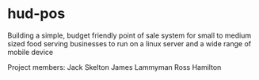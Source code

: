 # hud-pos
Building a simple, budget friendly point of sale system for small to medium sized food serving businesses to run on a linux server and a wide range of mobile device

Project members:
Jack Skelton
James Lammyman
Ross Hamilton
